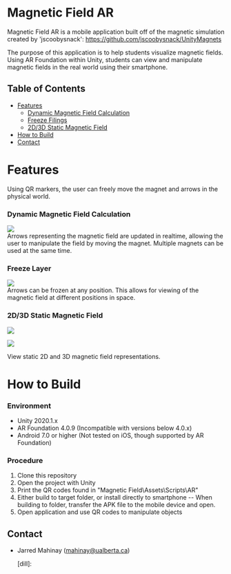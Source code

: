 # Magnetic Field AR
Magnetic Field AR is a mobile application built off of the magnetic simulation created by 'jscoobysnack':
https://github.com/jscoobysnack/UnityMagnets

The purpose of this application is to help students visualize magnetic fields. Using AR Foundation within Unity, students can view
and manipulate magnetic fields in the real world using their smartphone. 
## Table of Contents
- [Features](#Features)
  - [Dynamic Magnetic Field Calculation](#dynamic-magnetic-field-calculation)
  - [Freeze Filings](#freeze-filings)
  - [2D/3D Static Magnetic Field](#2d/3d-static-magnetic-field)
- [How to Build](#how-to-build)
- [Contact](#contact)

# Features
Using QR markers, the user can freely move the magnet and arrows in the physical world. 

### Dynamic Magnetic Field Calculation
![](Documents/gifs/DynamicFunction.gif)  
Arrows representing the magnetic field are updated in realtime, allowing the user to manipulate the field by moving the magnet.
Multiple magnets can be used at the same time. 

### Freeze Layer
![](Documents/gifs/FreezeFunction.gif)  
Arrows can be frozen at any position. This allows for viewing of the magnetic field at different positions in space. 

### 2D/3D Static Magnetic Field
![](Documents/gifs/2DFunction.gif)  

![](Documents/gifs/3DFunction.gif)  

View static 2D and 3D magnetic field representations. 

# How to Build
### Environment
  - Unity 2020.1.x
  - AR Foundation 4.0.9 (Incompatible with versions below 4.0.x)
  - Android 7.0 or higher (Not tested on iOS, though supported by AR Foundation)
### Procedure
1. Clone this repository
2. Open the project with Unity
3. Print the QR codes found in "Magnetic Field\Assets\Scripts\AR"
4. Either build to target folder, or install directly to smartphone
 -- When building to folder, transfer the APK file to the mobile device and open. 
5. Open application and use QR codes to manipulate objects

## Contact
- Jarred Mahinay (mahinay@ualberta.ca)

   [dill]: 
